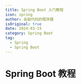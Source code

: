 ```yaml
---
title: Spring Boot 入门教程
icon: spring
author: 会敲代码的程序猿
isOriginal: true
date: 2024-03-15
category: Spring Boot
tag: 
  - Spring
  - Spring Boot
---
```


# Spring Boot 教程

